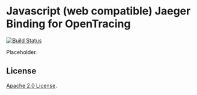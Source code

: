 # Javascript (web compatible) Jaeger Binding for OpenTracing

[![Build Status](https://travis-ci.org/jaegertracing/jaeger-client-javascript.svg?branch=master)](https://travis-ci.org/jaegertracing/jaeger-client-javascript)

Placeholder.

## License
  
[Apache 2.0 License](./LICENSE).
